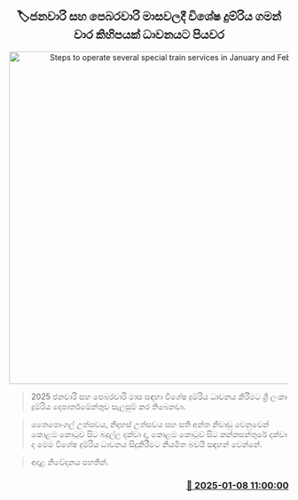 <p align='center'><b><h2 align='center' title='Steps to operate several special train services in January and February'>🏷ජනවාරි සහ පෙබරවාරි මාසවලදී විශේෂ දුම්රිය ගමන් වාර කිහිපයක් ධාවනයට පියවර</h2></b></p>
<p align='center'><img src='https://helakuru.sgp1.cdn.digitaloceanspaces.com/esana/images/lib/train-22[1].jpg' width='600' alt='Steps to operate several special train services in January and February'></p>

> 2025 ජනවාරි සහ පෙබරවාරි මාස සඳහා විශේෂ දුම්රිය ධාවනය කිරීමට ශ්‍රී ලංකා දුම්රිය දෙපාර්තමේන්තුව සැලසුම් කර තිබෙනවා.

> තෛපොංගල් උත්සවය, නිදහස් උත්සවය සහ සති අන්ත නිවාඩු වෙනුවෙන් කොළඹ කොටුව සිට බදුල්ල දක්වා ද, කොළඹ කොටුව සිට කන්කසන්තුරේ දක්වා ද මෙම විශේෂ දුම්රිය ධාවනය සිදුකිරීමට නියමිත බවයි සඳහන් වෙන්නේ.

> අදාළ නිවේදනය පහතින්.



<h3 align='right'><a href='https://www.helakuru.lk/esana/p/106408/'>📅 2025-01-08 11:00:00</a></h3>
